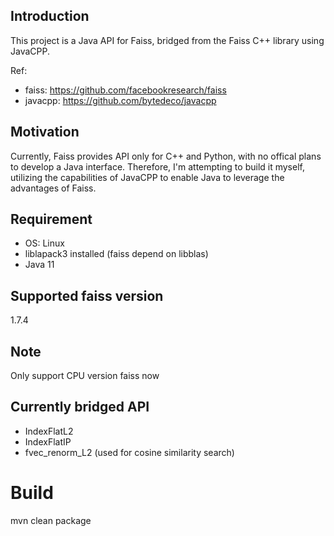 ## Introduction
This project is a Java API for Faiss, bridged from the Faiss C++ library using JavaCPP.

Ref: 
- faiss: https://github.com/facebookresearch/faiss
- javacpp: https://github.com/bytedeco/javacpp

## Motivation
Currently, Faiss provides API only for C++ and Python, with no offical plans to develop a Java interface. Therefore, I'm attempting to build it myself,
utilizing the capabilities of JavaCPP to enable Java to leverage the advantages of Faiss.

## Requirement
- OS: Linux
- liblapack3 installed (faiss depend on libblas)
- Java 11

## Supported faiss version
1.7.4

## Note
Only support CPU version faiss now

## Currently bridged API
- IndexFlatL2
- IndexFlatIP
- fvec_renorm_L2 (used for cosine similarity search)

# Build
mvn clean package

